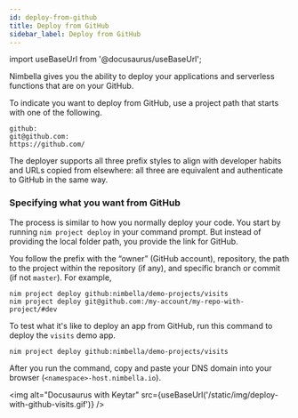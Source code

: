 ```yaml
---
id: deploy-from-github
title: Deploy from GitHub
sidebar_label: Deploy from GitHub
---
```


import useBaseUrl from '@docusaurus/useBaseUrl';

Nimbella gives you the ability to deploy your applications and serverless functions that are on your GitHub.

To indicate you want to deploy from GitHub, use a project path that starts with one of the following.

```
github:
git@github.com:
https://github.com/
```

The deployer supports all three prefix styles to align with developer habits and URLs copied from elsewhere: all three are equivalent and authenticate to GitHub in the same way.

### Specifying what you want from GitHub

The process is similar to how you normally deploy your code. You start by running `nim project deploy` in your command prompt. But instead of providing the local folder path, you provide the link for GitHub.

You follow the prefix with the “owner” (GitHub account), repository, the path to the project within the repository (if any), and specific branch or commit (if not `master`). For example,

```
nim project deploy github:nimbella/demo-projects/visits
nim project deploy git@github.com:/my-account/my-repo-with-project/#dev
```

To test what it's like to deploy an app from GitHub, run this command to deploy the `visits` demo app.

```
nim project deploy github:nimbella/demo-projects/visits
```

After you run the command, copy and paste your DNS domain into your browser (`<namespace>-host.nimbella.io`).

<img alt="Docusaurus with Keytar" src={useBaseUrl('/static/img/deploy-with-github-visits.gif')} />
